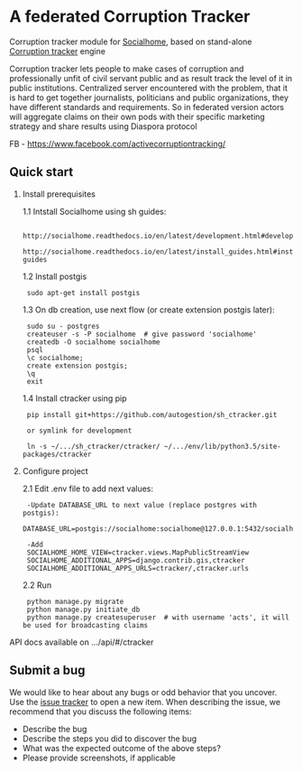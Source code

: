 # A federated Corruption Tracker

Corruption tracker module for [Socialhome](https://github.com/jaywink/socialhome),
based on stand-alone [Corruption tracker](https://github.com/autogestion/corruption_tracker) engine

Corruption tracker lets people to make cases of corruption and professionally unfit of civil servant public and as result track the level of it in public institutions.
Centralized server encountered with the problem, that it is hard to get together journalists, politicians and public organizations, they have different standards and requirements. So in federated version actors will aggregate claims on their own pods with their specific marketing strategy and share results using Diaspora protocol

FB - https://www.facebook.com/activecorruptiontracking/


## Quick start

1. Install prerequisites

    1.1 Intstall Socialhome using sh guides:

        http://socialhome.readthedocs.io/en/latest/development.html#development
        http://socialhome.readthedocs.io/en/latest/install_guides.html#install-guides

    1.2 Install postgis

        sudo apt-get install postgis

    1.3 On db creation, use next flow (or create extension postgis later):

        sudo su - postgres
        createuser -s -P socialhome  # give password 'socialhome'
        createdb -O socialhome socialhome
        psql
        \c socialhome;
        create extension postgis;
        \q    
        exit

    1.4 Install ctracker using pip

        pip install git+https://github.com/autogestion/sh_ctracker.git

        or symlink for development

        ln -s ~/.../sh_ctracker/ctracker/ ~/.../env/lib/python3.5/site-packages/ctracker

2. Configure project

    2.1 Edit .env file to add next values:

        -Update DATABASE_URL to next value (replace postgres with postgis):
        DATABASE_URL=postgis://socialhome:socialhome@127.0.0.1:5432/socialhome

        -Add 
        SOCIALHOME_HOME_VIEW=ctracker.views.MapPublicStreamView
        SOCIALHOME_ADDITIONAL_APPS=django.contrib.gis,ctracker
        SOCIALHOME_ADDITIONAL_APPS_URLS=ctracker/,ctracker.urls

    2.2 Run
    
        python manage.py migrate
        python manage.py initiate_db
        python manage.py createsuperuser  # with username 'acts', it will be used for broadcasting claims


API docs available on .../api/#/ctracker

## Submit a bug

We would like to hear about any bugs or odd behavior that you uncover. Use the [issue tracker](../../issues/) to open a new item. When describing the issue, we recommend that you discuss the following items:

  * Describe the bug
  * Describe the steps you did to discover the bug
  * What was the expected outcome of the above steps?
  * Please provide screenshots, if applicable     